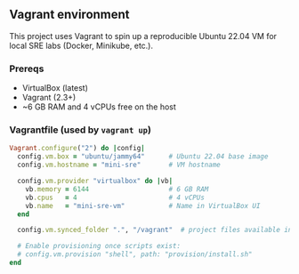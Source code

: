 ## Vagrant environment

This project uses Vagrant to spin up a reproducible Ubuntu 22.04 VM for local SRE labs (Docker, Minikube, etc.).

### Prereqs
- VirtualBox (latest)
- Vagrant (2.3+)
- ~6 GB RAM and 4 vCPUs free on the host

### Vagrantfile (used by `vagrant up`)
```ruby
Vagrant.configure("2") do |config|
  config.vm.box = "ubuntu/jammy64"      # Ubuntu 22.04 base image
  config.vm.hostname = "mini-sre"       # VM hostname

  config.vm.provider "virtualbox" do |vb|
    vb.memory = 6144                    # 6 GB RAM
    vb.cpus   = 4                       # 4 vCPUs
    vb.name   = "mini-sre-vm"           # Name in VirtualBox UI
  end

  config.vm.synced_folder ".", "/vagrant"  # project files available in the VM

  # Enable provisioning once scripts exist:
  # config.vm.provision "shell", path: "provision/install.sh"
end
